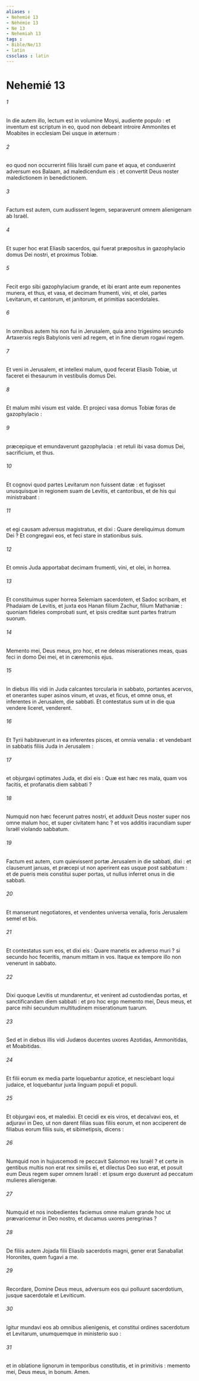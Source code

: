 ```yaml
---
aliases : 
- Nehemié 13
- Néhémie 13
- Ne 13
- Nehemiah 13
tags : 
- Bible/Ne/13
- latin
cssclass : latin
---
```


# Nehemié 13

###### 1
In die autem illo, lectum est in volumine Moysi, audiente populo : et inventum est scriptum in eo, quod non debeant introire Ammonites et Moabites in ecclesiam Dei usque in æternum :
###### 2
eo quod non occurrerint filiis Israël cum pane et aqua, et conduxerint adversum eos Balaam, ad maledicendum eis : et convertit Deus noster maledictionem in benedictionem.
###### 3
Factum est autem, cum audissent legem, separaverunt omnem alienigenam ab Israël.
###### 4
Et super hoc erat Eliasib sacerdos, qui fuerat præpositus in gazophylacio domus Dei nostri, et proximus Tobiæ.
###### 5
Fecit ergo sibi gazophylacium grande, et ibi erant ante eum reponentes munera, et thus, et vasa, et decimam frumenti, vini, et olei, partes Levitarum, et cantorum, et janitorum, et primitias sacerdotales.
###### 6
In omnibus autem his non fui in Jerusalem, quia anno trigesimo secundo Artaxerxis regis Babylonis veni ad regem, et in fine dierum rogavi regem.
###### 7
Et veni in Jerusalem, et intellexi malum, quod fecerat Eliasib Tobiæ, ut faceret ei thesaurum in vestibulis domus Dei.
###### 8
Et malum mihi visum est valde. Et projeci vasa domus Tobiæ foras de gazophylacio :
###### 9
præcepique et emundaverunt gazophylacia : et retuli ibi vasa domus Dei, sacrificium, et thus.
###### 10
Et cognovi quod partes Levitarum non fuissent datæ : et fugisset unusquisque in regionem suam de Levitis, et cantoribus, et de his qui ministrabant :
###### 11
et egi causam adversus magistratus, et dixi : Quare dereliquimus domum Dei ? Et congregavi eos, et feci stare in stationibus suis.
###### 12
Et omnis Juda apportabat decimam frumenti, vini, et olei, in horrea.
###### 13
Et constituimus super horrea Selemiam sacerdotem, et Sadoc scribam, et Phadaiam de Levitis, et juxta eos Hanan filium Zachur, filium Mathaniæ : quoniam fideles comprobati sunt, et ipsis creditæ sunt partes fratrum suorum.
###### 14
Memento mei, Deus meus, pro hoc, et ne deleas miserationes meas, quas feci in domo Dei mei, et in cæremoniis ejus.
###### 15
In diebus illis vidi in Juda calcantes torcularia in sabbato, portantes acervos, et onerantes super asinos vinum, et uvas, et ficus, et omne onus, et inferentes in Jerusalem, die sabbati. Et contestatus sum ut in die qua vendere liceret, venderent.
###### 16
Et Tyrii habitaverunt in ea inferentes pisces, et omnia venalia : et vendebant in sabbatis filiis Juda in Jerusalem :
###### 17
et objurgavi optimates Juda, et dixi eis : Quæ est hæc res mala, quam vos facitis, et profanatis diem sabbati ?
###### 18
Numquid non hæc fecerunt patres nostri, et adduxit Deus noster super nos omne malum hoc, et super civitatem hanc ? et vos additis iracundiam super Israël violando sabbatum.
###### 19
Factum est autem, cum quievissent portæ Jerusalem in die sabbati, dixi : et clauserunt januas, et præcepi ut non aperirent eas usque post sabbatum : et de pueris meis constitui super portas, ut nullus inferret onus in die sabbati.
###### 20
Et manserunt negotiatores, et vendentes universa venalia, foris Jerusalem semel et bis.
###### 21
Et contestatus sum eos, et dixi eis : Quare manetis ex adverso muri ? si secundo hoc feceritis, manum mittam in vos. Itaque ex tempore illo non venerunt in sabbato.
###### 22
Dixi quoque Levitis ut mundarentur, et venirent ad custodiendas portas, et sanctificandam diem sabbati : et pro hoc ergo memento mei, Deus meus, et parce mihi secundum multitudinem miserationum tuarum.
###### 23
Sed et in diebus illis vidi Judæos ducentes uxores Azotidas, Ammonitidas, et Moabitidas.
###### 24
Et filii eorum ex media parte loquebantur azotice, et nesciebant loqui judaice, et loquebantur juxta linguam populi et populi.
###### 25
Et objurgavi eos, et maledixi. Et cecidi ex eis viros, et decalvavi eos, et adjuravi in Deo, ut non darent filias suas filiis eorum, et non acciperent de filiabus eorum filiis suis, et sibimetipsis, dicens :
###### 26
Numquid non in hujuscemodi re peccavit Salomon rex Israël ? et certe in gentibus multis non erat rex similis ei, et dilectus Deo suo erat, et posuit eum Deus regem super omnem Israël : et ipsum ergo duxerunt ad peccatum mulieres alienigenæ.
###### 27
Numquid et nos inobedientes faciemus omne malum grande hoc ut prævaricemur in Deo nostro, et ducamus uxores peregrinas ?
###### 28
De filiis autem Jojada filii Eliasib sacerdotis magni, gener erat Sanaballat Horonites, quem fugavi a me.
###### 29
Recordare, Domine Deus meus, adversum eos qui polluunt sacerdotium, jusque sacerdotale et Leviticum.
###### 30
Igitur mundavi eos ab omnibus alienigenis, et constitui ordines sacerdotum et Levitarum, unumquemque in ministerio suo :
###### 31
et in oblatione lignorum in temporibus constitutis, et in primitivis : memento mei, Deus meus, in bonum. Amen.
